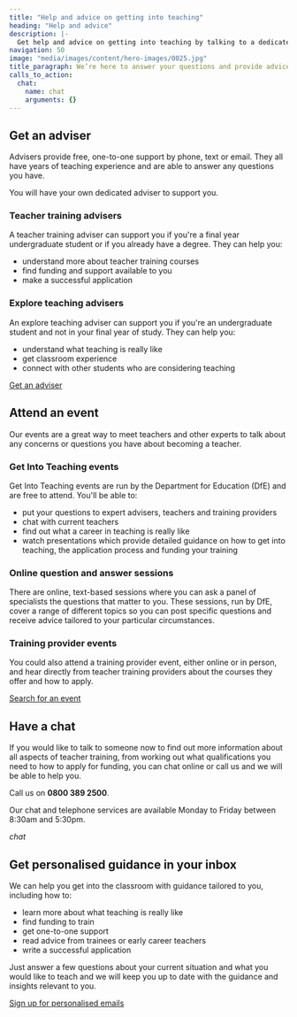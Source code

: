 ```yaml
---
title: "Help and advice on getting into teaching"
heading: "Help and advice"
description: |-
  Get help and advice on getting into teaching by talking to a dedicated adviser, going to a teacher training event, or registering for relevant email updates.
navigation: 50
image: "media/images/content/hero-images/0025.jpg"
title_paragraph: We’re here to answer your questions and provide advice about teacher training, whether you’re just thinking about teaching or you’re ready to apply.
calls_to_action:
  chat:
    name: chat
    arguments: {}
---
```

## Get an adviser

Advisers provide free, one-to-one support by phone, text or email. They all have years of teaching experience and are able to answer any questions you have.

You will have your own dedicated adviser to support you.

### Teacher training advisers

A teacher training adviser can support you if you're a final year undergraduate student or if you already have a degree. They can help you:

- understand more about teacher training courses
- find funding and support available to you
- make a successful application

### Explore teaching advisers

An explore teaching adviser can support you if you're an undergraduate student and not in your final year of study. They can help you:

- understand what teaching is really like
- get classroom experience
- connect with other students who are considering teaching

<p class="call-to-action__action">
  <a href="/tta-service">Get an <span>adviser</span></a>
</p>

## Attend an event

Our events are a great way to meet teachers and other experts to talk about any concerns or questions you have about becoming a teacher.

### Get Into Teaching events

Get Into Teaching events are run by the Department for Education (DfE) and are free to attend. You'll be able to:

- put your questions to expert advisers, teachers and training providers
- chat with current teachers
- find out what a career in teaching is really like
- watch presentations which provide detailed guidance on how to get into teaching, the application process and funding your training

### Online question and answer sessions

There are online, text-based sessions where you can ask a panel of specialists the questions that matter to you. These sessions, run by DfE, cover a range of different topics so you can post specific questions and receive advice tailored to your particular circumstances.

### Training provider events

You could also attend a training provider event, either online or in person, and hear directly from teacher training providers about the courses they offer and how to apply.

<a href="/events" class="button">Search for an event</a>

## Have a chat

If you would like to talk to someone now to find out more information about all aspects of teacher training, from working out what qualifications you need to how to apply for funding, you can chat online or call us and we will be able to help you.

Call us on **0800 389 2500**.

Our chat and telephone services are available Monday to Friday between 8:30am and 5:30pm.

$chat$

## Get personalised guidance in your inbox

We can help you get into the classroom with guidance tailored to you, including how to:

- learn more about what teaching is really like
- find funding to train
- get one-to-one support
- read advice from trainees or early career teachers
- write a successful application

Just answer a few questions about your current situation and what you would like to teach and we will keep you up to date with the guidance and insights relevant to you.

<a href="/mailinglist/signup/name" class="button">Sign up for personalised emails</a>
